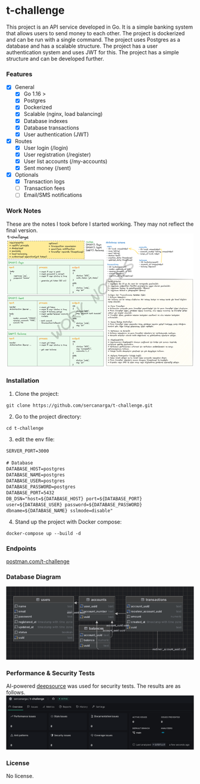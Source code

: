 # t-challenge

This project is an API service developed in Go. It is a simple banking system that allows users to send money to each other. The project is dockerized and can be run with a single command. The project uses Postgres as a database and has a scalable structure. The project has a user authentication system and uses JWT for this. The project has a simple structure and can be developed further.

### Features
- [x] General
    - [x] Go 1.16 >
    - [x] Postgres
    - [x] Dockerized
    - [x] Scalable (nginx, load balancing)
    - [x] Database indexes
    - [x] Database transactions
    - [x] User authentication (JWT)
- [x] Routes
  - [x] User login (/login)
  - [x] User registration (/register)
  - [x] User list accounts (/my-accounts)
  - [x] Sent money (/sent)

- [x] Optionals
  - [x] Transaction logs
  - [ ] Transaction fees
  - [ ] Email/SMS notifications

### Work Notes
These are the notes I took before I started working. They may not reflect the final version.
![Notes](https://github.com/sercanarga/t-challenge/blob/main/assets/notes.png?raw=true)

### Installation

1. Clone the project:
```
git clone https://github.com/sercanarga/t-challenge.git
```
2. Go to the project directory:
```
cd t-challenge
```
3. edit the env file:
```env
SERVER_PORT=3000

# Database
DATABASE_HOST=postgres
DATABASE_NAME=postgres
DATABASE_USER=postgres
DATABASE_PASSWORD=postgres
DATABASE_PORT=5432
DB_DSN="host=${DATABASE_HOST} port=${DATABASE_PORT} user=${DATABASE_USER} password=${DATABASE_PASSWORD} dbname=${DATABASE_NAME} sslmode=disable"
```
4. Stand up the project with Docker compose:
```
docker-compose up --build -d
```

### Endpoints
[postman.com/t-challenge](http://postman.com/sercanarga/workspace/t-challenge)

### Database Diagram
![Database Diagram](https://github.com/sercanarga/t-challenge/blob/main/assets/db_scheme.png?raw=true)

### Performance & Security Tests
AI-powered [deepsource](https://deepsource.com/) was used for security tests. The results are as follows.
![test result](https://github.com/sercanarga/t-challenge/blob/main/assets/deepsource.png?raw=true)

### License
No license.